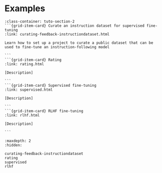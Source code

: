 # Examples
````{grid}  1 1 2 2
:class-container: tuto-section-2
```{grid-item-card} Curate an instruction dataset for supervised fine-tuning
:link: curating-feedback-instructiondataset.html

Learn how to set up a project to curate a public dataset that can be used to fine-tune an instruction-following model

```
```{grid-item-card} Rating
:link: rating.html

[Description]

```
```{grid-item-card} Supervised fine-tuning
:link: supervised.html

[Description]

```
```{grid-item-card} RLHF fine-tuning
:link: rlhf.html

[Description]

```
````

```{toctree}
:maxdepth: 2
:hidden:

curating-feedback-instructiondataset
rating
supervised
rlhf
```
